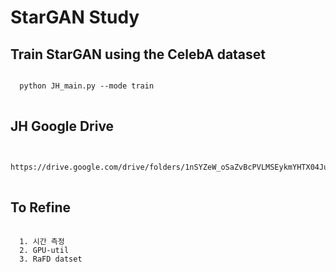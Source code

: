 # StarGAN Study
## Train StarGAN using the CelebA dataset
<pre>
<code>
  python JH_main.py --mode train
</code>
</pre>
## JH Google Drive
<pre>
<code>
  https://drive.google.com/drive/folders/1nSYZeW_oSaZvBcPVLMSEykmYHTX04Juy
</code>
</pre>
## To Refine
<pre>
<code>
  1. 시간 측정
  2. GPU-util
  3. RaFD datset
</code>
</pre>
